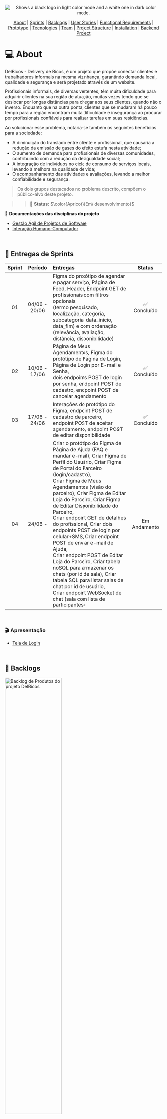 <p align="center">
    <picture>
      <source media="(prefers-color-scheme: dark)" srcset="assets/DelBicos_git.png">
      <source media="(prefers-color-scheme: light)" srcset="assets/DelBicos_LogoH.png">
      <img alt="Shows a black logo in light color mode and a white one in dark color mode." src="assets/DelBicos_git.png">
    </picture>
</p>

<p align="center">
  <a href="#-about">About</a> |
  <a href="#-entregas-de-sprints">Sprints</a> |
  <a href="#-backlogs">Backlogs</a> |
  <a href="#-user-stories">User Stories</a> |
  <a href="#-functional-requirements">Functional Requirements</a> |
  <a href="#-prototype">Prototype</a> |
  <a href="#️-tecnologies">Tecnologies</a> |
  <a href="#-team">Team</a> |
  <a href="#-project-structure">Project Structure</a> |
  <a href="#️-installation">Installation</a> |
  <a href="https://github.com/fershibli/DelBicosBackend">Backend Project</a>
</p>

# 💻 About

DelBicos - Delivery de Bicos, é um projeto que propõe conectar clientes e trabalhadores informais na mesma vizinhança, garantindo demanda local, qualidade e segurança e será projetado através de um website.

Profissionais informais, de diversas vertentes, têm muita dificuldade para adquirir clientes na sua região de atuação, muitas vezes tendo que se deslocar por longas distâncias para chegar aos seus clientes, quando não o inverso. Enquanto que na outra ponta, clientes que se mudaram há pouco tempo para a região encontram muita dificuldade e insegurança ao procurar por profissionais confiáveis para realizar tarefas em suas residências.

Ao solucionar esse problema, notaria-se também os seguintes benefícios para a sociedade:

- A diminuição do translado entre cliente e profissional, que causaria a redução da emissão de gases do efeito estufa nesta atividade;
- O aumento de demanda para profissionais de diversas comunidades, contribuindo com a redução da desigualdade social;
- A integração de indivíduos no ciclo de consumo de serviços locais, levando à melhora na qualidade de vida;
- O acompanhamento das atividades e avaliações, levando a melhor confiabilidade e segurança.

> Os dois grupos destacados no problema descrito, compõem o público-alvo deste projeto.

> > 📌 **Status:** $\color{Apricot}{Em\ desenvolvimento}$

🔗 **Documentações das disciplinas do projeto**

- <a href="assets/DelBicos - Projeto Interdisciplinar III - Gestão Ágil.pdf"> Gestão Ágil de Projetos de Software </a>
- <a href="assets/Projeto_IHC-DelBicos-Projeto_Interdisciplinar_III.pdf"> Interação Humano-Computador </a>

<br>

## 🏁 Entregas de Sprints

| Sprint |    Período    | Entregas                                                                                                                                                                                                                                                                                                                                                                                                                                                                                                                                                                                                                                                                                                                         |    Status    |
| :----: | :-----------: | :------------------------------------------------------------------------------------------------------------------------------------------------------------------------------------------------------------------------------------------------------------------------------------------------------------------------------------------------------------------------------------------------------------------------------------------------------------------------------------------------------------------------------------------------------------------------------------------------------------------------------------------------------------------------------------------------------------------------------- | :----------: |
|   01   | 04/06 - 20/06 | Figma do protótipo de agendar e pagar serviço, Página de Feed, Header, Endpoint GET de profissionais com filtros opcionais <br> (termo pesquisado, localização, categoria, subcategoria, data_inicio, data_fim) e com ordenação (relevância, avaliação, distância, disponibilidade)                                                                                                                                                                                                                                                                                                                                                                                                                                              | ✅ Concluído |
|   02   | 10/06 - 17/06 | Página de Meus Agendamentos, Figma do protótipo de Página de Login, Página de Login por E-mail e Senha, <br> dois endpoints POST de login por senha, endpoint POST de cadastro, endpoint POST de cancelar agendamento                                                                                                                                                                                                                                                                                                                                                                                                                                                                                                            | ✅ Concluído |
|   03   | 17/06 - 24/06 | Interações do protótipo do Figma, endpoint POST de cadastro de parceiro, <br> endpoint POST de aceitar agendamento, endpoint POST de editar disponibilidade                                                                                                                                                                                                                                                                                                                                                                                                                                                                                                                                                                      | ✅ Concluído |
|   04   |    24/06 -    | Criar o protótipo do Figma de Página de Ajuda (FAQ e mandar e-mail), Criar Figma de Perfil do Usuário, Criar Figma de Portal do Parceiro (login/cadastro), <br> Criar Figma de Meus Agendamentos (visão do parceiro), Criar Figma de Editar Loja do Parceiro, Criar Figma de Editar Disponibilidade do Parceiro, <br> Criar endpoint GET de detalhes do profissional, Criar dois endpoints POST de login por celular+SMS, Criar endpoint POST de enviar e-mail de Ajuda, <br> Criar endpoint POST de Editar Loja do Parceiro, Criar tabela noSQL para armazenar os chats (por id de sala), Criar tabela SQL para listar salas de chat por id de usuário, <br> Criar endpoint WebSocket de chat (sala com lista de participantes) | Em Andamento |

<br>

### 🎬 Apresentação

- <a href="assets/login01.mp4" target="_blank"> Tela de Login </a>

<br>

## 🎯 Backlogs

<image src="assets/backlogP.png" alt="Backlog de Produtos do projeto DelBicos" width="60%">
<image src="assets/backlogS.png" alt="Backlog de Sprints do projeto DelBicos" width="60%">

<br>

## 🎥 User Stories

<image src="assets/sprint01-1.png" alt="User Stories do projeto DelBicos" width="60%">
<image src="assets/sprint01-2.png" alt="User Stories do projeto DelBicos" width="60%">
<image src="assets/sprint01-3.png" alt="User Stories do projeto DelBicos" width="60%">
<image src="assets/sprint02-1.png" alt="User Stories do projeto DelBicos" width="60%">
<image src="assets/sprint02-2.png" alt="User Stories do projeto DelBicos" width="60%">
<image src="assets/sprint03-1.png" alt="User Stories do projeto DelBicos" width="60%">
<image src="assets/sprint03-2.png" alt="User Stories do projeto DelBicos" width="60%">
<image src="assets/sprint04.png" alt="User Stories do projeto DelBicos" width="60%">

<br>

## 💡 Functional Requirements

- **_Requisitos Funcionais - Cliente_**

| Número do Requisito | Nome                                      | Descrição                                                                                              |
| :-----------------: | ----------------------------------------- | ------------------------------------------------------------------------------------------------------ |
|        RFC01        | Efetuar Login                             | O cliente pode fazer login no sistema.                                                                 |
|        RFC02        | Acessar Home                              | O cliente pode acessar a página inicial após o login.                                                  |
|        RFC03        | Cadastrar Cliente                         | O cliente tem a opção de se cadastrar no sistema.                                                      |
|        RFC04        | Alternar Cliente/Profissional             | O cliente pode alternar entre as visualizações de cliente e profissional, caso tenha múltiplos perfis. |
|        RFC05        | Listar Serviços por Categoria             | O cliente pode listar serviços por categoria.                                                          |
|        RFC06        | Listar Serviços por Profissional          | O cliente pode listar serviços oferecidos por um profissional específico.                              |
|        RFC07        | Escolher Horários e Datas do Profissional | O cliente pode escolher um horário e data para o serviço desejado com o profissional.                  |
|        RFC08        | Efetuar Pagamento                         | O cliente pode realizar o pagamento dos serviços.                                                      |
|        RFC09        | Consultar Serviços Agendados              | O cliente pode consultar os serviços já agendados.                                                     |

<p>

- **_Requisitos Funcionais - Profissional_**

| Número do Requisito | Nome                                | Descrição                                                            |
| :-----------------: | ----------------------------------- | -------------------------------------------------------------------- |
|        RFP01        | Efetuar Login                       | O profissional pode fazer login no sistema.                          |
|        RFP02        | Cadastrar Profissional              | O usuário tem a opção de se cadastrar no sistema como profissional.  |
|        RFP03        | Acessar Painel do Profissional      | O profissional pode acessar o painel com suas funcionalidades.       |
|        RFP04        | Verificar Serviços Agendados        | O profissional pode verificar os serviços já agendados por clientes. |
|        RFP05        | Alterar Tabela de Valores           | O profissional pode alterar a tabela de valores de seus serviços.    |
|        RFP06        | Alterar Disponibilidade de Horários | O profissional pode alterar sua disponibilidade de horários.         |

<p>

- **_Requisitos Funcionais - Administrador_**

| Número do Requisito | Nome                                      | Descrição                                                                             |
| :-----------------: | ----------------------------------------- | ------------------------------------------------------------------------------------- |
|        RFA01        | Autenticar Administrador                  | O administrador pode se autenticar no sistema.                                        |
|        RFA02        | Gerenciar Clientes                        | O administrador pode gerenciar o cadastro de clientes.                                |
|        RFA03        | Gerenciar Profissionais                   | O administrador pode gerenciar o cadastro de profissionais.                           |
|        RFA04        | Analisar chamados                         | O administrador pode analisar chamados de clientes e profissionais.                   |
|        RFA05        | Gerenciar Serviços Realizados e Pendentes | O administrador pode gerenciar os serviços realizados e os que ainda estão pendentes. |
|        RFA06        | Aprovar/Desaprovar Estornos               | O administrador pode aprovar ou desaprovar pedidos de estorno.                        |

<br>

## 🎨 Prototype

O protótipo do DelBicos no Figma serve como uma demonstração visual interativa das funcionalidades centrais do sistema. Ele apresenta a página inicial, a navegação para pesquisa de profissionais, os fluxos de cadastro e login de usuários, além das interações de agendamento de serviços e pagamentos. Embora a página do administrador esteja desenvolvida, as áreas dedicadas aos perfis de cliente e profissional ainda estão em fase de finalização.

🔗 👉 [![Figma](https://img.shields.io/badge/Figma-F24E1E?style=for-the-badge&logo=figma&logoColor=white)](https://www.figma.com/proto/1xZfYHmDwbr9aaqoh5ddxN/DelBicosV2?node-id=1364-969&t=tZpzceJg13szkrPk-1)

<br>

## 🛠️ Tecnologies

![CSS3](https://img.shields.io/badge/CSS3-1572B6?style=for-the-badge&logo=css3&logoColor=white) ![HTML5](https://img.shields.io/badge/HTML5-E34F26?style=for-the-badge&logo=html5&logoColor=white) ![Javascript](https://img.shields.io/badge/JavaScript-F7DF1E?style=for-the-badge&logo=javascript&logoColor=black) ![Git](https://img.shields.io/badge/GIT-E44C30?style=for-the-badge&logo=git&logoColor=white) ![Typescript](https://img.shields.io/badge/TypeScript-007ACC?style=for-the-badge&logo=typescript&logoColor=white) ![Swift](https://img.shields.io/badge/swift-F54A2A?style=for-the-badge&logo=swift&logoColor=white) ![Objective-C](https://img.shields.io/badge/OBJECTIVE--C-%233A95E3.svg?style=for-the-badge&logo=apple&logoColor=white) ![Java](https://img.shields.io/badge/java-%23ED8B00.svg?style=for-the-badge&logo=openjdk&logoColor=white) ![Kotlin](https://img.shields.io/badge/Kotlin-0095D5?&style=for-the-badge&logo=kotlin&logoColor=white) ![Express](https://img.shields.io/badge/Express%20js-000000?style=for-the-badge&logo=express&logoColor=white) ![MaterialUI](https://img.shields.io/badge/Material%20UI-007FFF?style=for-the-badge&logo=mui&logoColor=white) ![Node](https://img.shields.io/badge/Node%20js-339933?style=for-the-badge&logo=nodedotjs&logoColor=white) ![Vercel](https://img.shields.io/badge/Vercel-000000?style=for-the-badge&logo=vercel&logoColor=white) ![Postman](https://img.shields.io/badge/Postman-FF6C37?style=for-the-badge&logo=Postman&logoColor=white) ![React](https://img.shields.io/badge/React-20232A?style=for-the-badge&logo=react&logoColor=61DAFB) ![React Native](https://img.shields.io/badge/React_Native-20232A?style=for-the-badge&logo=react&logoColor=61DAFB) ![Zustand](https://img.shields.io/badge/Zustand-007ACC?style=for-the-badge&logo=React&logoColor=white) ![MongoDB](https://img.shields.io/badge/MongoDB-4EA94B?style=for-the-badge&logo=mongodb&logoColor=white) ![Figma](https://img.shields.io/badge/Figma-F24E1E?style=for-the-badge&logo=figma&logoColor=white) ![Penpot](https://img.shields.io/badge/Penpot-000000?style=for-the-badge&logo=penpot&logoColor=white) ![Gimp](https://img.shields.io/badge/gimp-5C5543?style=for-the-badge&logo=gimp&logoColor=white) ![Inkscape](https://img.shields.io/badge/Inkscape-000000?style=for-the-badge&logo=Inkscape&logoColor=white) ![Vscode](https://img.shields.io/badge/Vscode-007ACC?style=for-the-badge&logo=visual-studio-code&logoColor=white) ![Android](https://img.shields.io/badge/Android-3DDC84?style=for-the-badge&logo=android&logoColor=white) ![iOS](https://img.shields.io/badge/iOS-000000?style=for-the-badge&logo=ios&logoColor=white)

<br>

## 👥 Team

|                        Nome                        | Função                      |
| :------------------------------------------------: | --------------------------- |
|  [Fernando Chibli](https://github.com/fershibli)   | _Product Owner & FullStack_ |
| [Douglas Wenzel](https://github.com/douglaswenzel) | _Scrum Master & FullStack_  |
|  [Gustavo Ferreira](https://github.com/Gspedine)   | _Desenvolvedor FullStack_   |
|   [Isabel Maito](https://github.com/isabelmaito)   | _Desenvolvedora FullStack_  |

<br>

## 📝 Project Structure

```
DelBicosV2
├── 📁 src
│  ├── 🖼️ assets        # Static assets like images and fonts
│  ├── 🧩 components    # Reusable React components
│  ├── ⚙️ config        # Configuration files for the application
│  │
│  ├── lib
│  │  ├── 🧱 constants  # Constants used throughout the application
│  │  ├── 🔧 helpers    # Helper functions and utilities
│  │  └── 🪝 hooks      # Custom React hooks
│  │
│  ├── 🖥️ screens       # Main screens of the application and navigation
│  │  ├── 🔐 private    # Private screens requiring authentication
│  │  └── 🔓 public     # Public screens accessible unauthenticated
│  │
│  ├── 💾 stores        # State management using Zustand
│  └── 🎨 theme         # Theme and styling files
│
├── ⚙️ .nvmrc            # NVM configuration file
├── ⚙️ .prettierrc       # Prettier configuration file
├── ⚙️ app.json          # Configuration file for the React Native app
├── ⚙️ eslint.config.js  # ESLint configuration file
├── 📄 index.js          # Entry point for the React Native app
├── 📦 package.json      # Lists dependencies and scripts for the project
├── 📖 README.md         # Project documentation
└── ⚙️ tsconfig.json     # TypeScript configuration file
```

## ⚙️ Installation

To install the project, follow these steps:

1. Clone the repository:

   ```
   git clone <repository-url>
   ```

2. Navigate to the project directory:

   ```
   cd DelBicosV2
   ```

3. Install the dependencies:

   ```
   npm install
   ```

## Running the Project

To run the project, use the following command:

```
npm start
```

This will start the development server.

### Running on Android Emulator

To run the project on an Android emulator, ensure you have the Android SDK and an emulator set up. Then, use the following command:

```
npm run android
```

### Running on iOS Simulator

To run the project on an iOS simulator, ensure you have Xcode installed. Then, use the following command:

```
npm run ios
```

### Running on Web

To run the project on a web browser, use the following command:

```
npm run web
```

## Linting and Formatting

To ensure code quality and consistency, this project uses ESLint and Prettier. You can run the following commands to lint and format your code:

### Linting

To check for linting errors, run:

```
npm run lint
```

### Fixing Linting Errors

To automatically fix linting errors, run:

```
npm run lint --fix
```

### Formatting

To check for formatting issues, run:

```
npm run format:check
```

### Fixing Formatting Issues

To automatically fix formatting issues, run:

```
npm run format:fix
```

## Recommended VS Code Extensions

To enhance your development experience with ESLint and Prettier, consider installing the following extensions:

- **ESLint**: Integrates ESLint into your editor for real-time linting.
- **Prettier - Code formatter**: Automatically formats your code according to Prettier's rules.

By installing these extensions, you can maintain code quality and consistency throughout your project.
